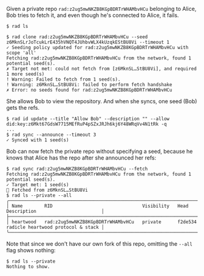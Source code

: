 Given a private repo `rad:z2ug5mwNKZB8KGpBDRTrWHAMbvHCu` belonging to Alice,
Bob tries to fetch it, and even though he's connected to Alice, it fails.

``` ~bob
$ rad ls
```
``` ~bob (fail)
$ rad clone rad:z2ug5mwNKZB8KGpBDRTrWHAMbvHCu --seed z6MknSLrJoTcukLrE435hVNQT4JUhbvWLX4kUzqkEStBU8Vi --timeout 1
✓ Seeding policy updated for rad:z2ug5mwNKZB8KGpBDRTrWHAMbvHCu with scope 'all'
Fetching rad:z2ug5mwNKZB8KGpBDRTrWHAMbvHCu from the network, found 1 potential seed(s).
✗ Target not met: could not fetch from [z6MknSL…StBU8Vi], and required 1 more seed(s)
! Warning: Failed to fetch from 1 seed(s).
! Warning: z6MknSL…StBU8Vi: failed to perform fetch handshake
✗ Error: no seeds found for rad:z2ug5mwNKZB8KGpBDRTrWHAMbvHCu
```

She allows Bob to view the repository. And when she syncs, one seed (Bob) gets
the refs.

``` ~alice
$ rad id update --title "Allow Bob" --description "" --allow did:key:z6Mkt67GdsW7715MEfRuP4pSZxJRJh6kj6Y48WRqVv4N1tRk -q
...
$ rad sync --announce --timeout 3
✓ Synced with 1 seed(s)
```

Bob can now fetch the private repo without specifying a seed, because he knows
that Alice has the repo after she announced her refs:

``` ~bob
$ rad sync rad:z2ug5mwNKZB8KGpBDRTrWHAMbvHCu --fetch
Fetching rad:z2ug5mwNKZB8KGpBDRTrWHAMbvHCu from the network, found 1 potential seed(s).
✓ Target met: 1 seed(s)
🌱 Fetched from z6MknSL…StBU8Vi
$ rad ls --private --all
╭───────────────────────────────────────────────────────────────────────────────────────────────────────────╮
│ Name        RID                                 Visibility   Head      Description                        │
├───────────────────────────────────────────────────────────────────────────────────────────────────────────┤
│ heartwood   rad:z2ug5mwNKZB8KGpBDRTrWHAMbvHCu   private      f2de534   radicle heartwood protocol & stack │
╰───────────────────────────────────────────────────────────────────────────────────────────────────────────╯
```

Note that since we don't have our own fork of this repo, omitting the `--all` flag shows nothing:

``` ~bob
$ rad ls --private
Nothing to show.
```
